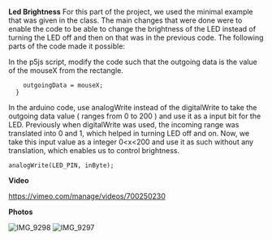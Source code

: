 
**Led Brightness**
For this part of the project, we used the minimal example that was given in the class. The main changes that were done were to enable the code to be able to change the brightness of the LED instead of turning the LED off and then on that was in the previous code. The following parts of the code made it possible: 

In the p5js script, modify the code such that the outgoing data is the value of the mouseX from the rectangle.

``` if (mouseIsPressed) {
    outgoingData = mouseX;
  }
```

In the arduino code, use analogWrite instead of the digitalWrite to take the outgoing data value ( ranges from 0 to 200 ) and use it as a input bit for the LED. Previously when digitalWrite was used, the incoming range was translated into 0 and 1, which helped in turning LED off and on. Now, we take this input value as a integer 0<x<200 and use it as such without any translation, which enables us to control brightness.

``` analogWrite(LED_PIN, inByte); ```

**Video**

https://vimeo.com/manage/videos/700250230

**Photos**

![IMG_9298](https://user-images.githubusercontent.com/71720380/163727980-28c41373-3f21-475f-b9b8-d9e58406c219.jpeg)
![IMG_9297](https://user-images.githubusercontent.com/71720380/163727975-8ab0cc59-e83f-48b2-b452-63e44c0169dc.jpeg)
